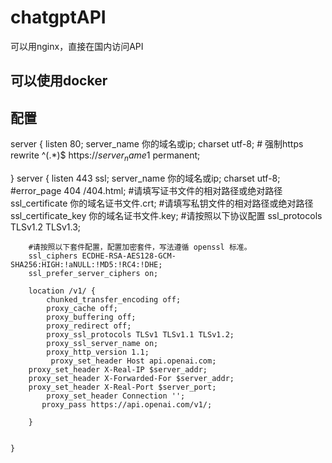 # chatgptAPI
可以用nginx，直接在国内访问API

## 可以使用docker

## 配置


server
{
        listen 80;
         server_name 你的域名或ip;
         charset utf-8;
          # 强制https
        rewrite ^(.*)$ https://${server_name}$1 permanent;

}
server
    {
        listen 443 ssl;
        server_name 你的域名或ip;
         charset utf-8;
        #error_page   404   /404.html;
        #请填写证书文件的相对路径或绝对路径
        ssl_certificate 你的域名证书文件.crt;
        #请填写私钥文件的相对路径或绝对路径
        ssl_certificate_key 你的域名证书文件.key;
        #请按照以下协议配置
        ssl_protocols TLSv1.2 TLSv1.3;

        #请按照以下套件配置，配置加密套件，写法遵循 openssl 标准。
        ssl_ciphers ECDHE-RSA-AES128-GCM-SHA256:HIGH:!aNULL:!MD5:!RC4:!DHE;
        ssl_prefer_server_ciphers on;

        location /v1/ {
            chunked_transfer_encoding off;
            proxy_cache off;
            proxy_buffering off;
            proxy_redirect off;
            proxy_ssl_protocols TLSv1 TLSv1.1 TLSv1.2;
            proxy_ssl_server_name on;
            proxy_http_version 1.1;
             proxy_set_header Host api.openai.com;
        proxy_set_header X-Real-IP $server_addr;
        proxy_set_header X-Forwarded-For $server_addr;
        proxy_set_header X-Real-Port $server_port;
            proxy_set_header Connection '';
           proxy_pass https://api.openai.com/v1/;

        }


    }
